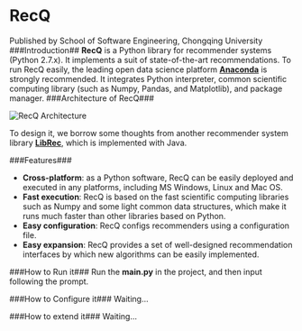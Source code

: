 # RecQ #
Published by School of Software Engineering, Chongqing University
###Introduction##
**RecQ** is a Python library for recommender systems (Python 2.7.x). It implements a suit of state-of-the-art recommendations. To run RecQ easily, the leading open data science platform  [**Anaconda**](https://www.continuum.io/downloads) is strongly recommended. It integrates Python interpreter, common scientific computing library (such as Numpy, Pandas, and Matplotlib), and package manager.
###Architecture of RecQ###

![RecQ Architecture](http://ww3.sinaimg.cn/large/88b98592gw1f9fh8jpencj21d40ouwlf.jpg)

To design it, we borrow some thoughts from another recommender system library [**LibRec**](https://github.com/guoguibing/librec), which is implemented with Java.

###Features###
* **Cross-platform**: as a Python software, RecQ can be easily deployed and executed in any platforms, including MS Windows, Linux and Mac OS.
* **Fast execution**: RecQ is based on the fast scientific computing libraries such as Numpy and some light common data structures, which make it runs much faster than other libraries based on Python.
* **Easy configuration**: RecQ configs recommenders using a configuration file.
* **Easy expansion**: RecQ provides a set of well-designed recommendation interfaces by which new algorithms can be easily implemented.

###How to Run it###
Run the **main.py** in the project, and then input following the prompt.

###How to Configure it###
Waiting...

###How to extend it###
Waiting...